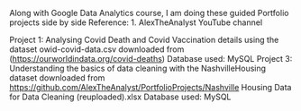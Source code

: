 Along with Google Data Analytics course, I am doing these guided Portfolio projects side by side
Reference: 1. AlexTheAnalyst YouTube channel

Project 1: Analysing Covid Death and Covid Vaccination details using the dataset owid-covid-data.csv downloaded from 
    (https://ourworldindata.org/covid-deaths)
    Database used: MySQL
Project 3: Understanding the basics of data cleaning with the NashvilleHousing dataset downloaded from 
  https://github.com/AlexTheAnalyst/PortfolioProjects/Nashville Housing Data for Data Cleaning (reuploaded).xlsx
  Database used: MySQL
